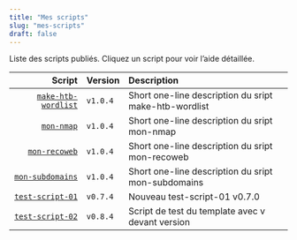 ```yaml
---
title: "Mes scripts"
slug: "mes-scripts"
draft: false
---
```


Liste des scripts publiés. Cliquez un script pour voir l’aide détaillée.

| Script | Version | Description |
|-------:|:--------|:------------|
| [`make-htb-wordlist`](/mes-scripts/make-htb-wordlist/) | `v1.0.4` | Short one-line description du sript make-htb-wordlist |
| [`mon-nmap`](/mes-scripts/mon-nmap/) | `v1.0.4` | Short one-line description du sript mon-nmap |
| [`mon-recoweb`](/mes-scripts/mon-recoweb/) | `v1.0.4` | Short one-line description du sript mon-recoweb |
| [`mon-subdomains`](/mes-scripts/mon-subdomains/) | `v1.0.4` | Short one-line description du sript mon-subdomains |
| [`test-script-01`](/mes-scripts/test-script-01/) | `v0.7.4` | Nouveau test-script-01 v0.7.0 |
| [`test-script-02`](/mes-scripts/test-script-02/) | `v0.8.4` | Script de test du template avec v devant version |